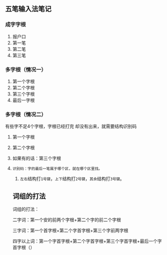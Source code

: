 ## 五笔输入法笔记

### 成字字根

1. 报户口
2. 第一笔
3. 第二笔
4. 第三笔

### 多字根（情况一）

1. 第一个字根
2. 第二个字根
3. 第三个字根
4. 最后一字根

### 多字根（情况二）

有些字不足4个字根，字根已经打完 却没有出来，就需要结构识别码

1. 第一个字根

2. 第二个字根

3. 如果有的话：第三个字根

4. `识别码：字的最后一笔属于哪个区，就在哪个区里找。`

   1. `左右`结构打`1号键`，`上下`结构打`2号键`，`其余`结构打`3号键`。

   ## 词组的打法

   词组的打法：

   二字词：第一个安的前两个字根+第二个字的前二个字根

   三字词：第一个首字根+第二个字首字根+第三个字前两字根

   四字以上词：第一个字首字根+第二个字首字根+第三个字首字根+最后一个字首字根（）



